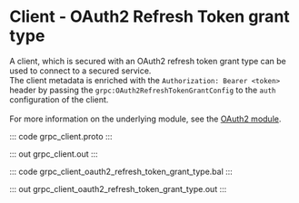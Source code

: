 # Client - OAuth2 Refresh Token grant type

A client, which is secured with an OAuth2 refresh token grant type can be
used to connect to a secured service.<br/>
The client metadata is enriched with the `Authorization: Bearer <token>`
header by passing the `grpc:OAuth2RefreshTokenGrantConfig` to the `auth`
configuration of the client.<br/><br/>
For more information on the underlying module,
see the [OAuth2 module](https://docs.central.ballerina.io/ballerina/oauth2/latest/).

::: code grpc_client.proto :::

::: out grpc_client.out :::

::: code grpc_client_oauth2_refresh_token_grant_type.bal :::

::: out grpc_client_oauth2_refresh_token_grant_type.out :::